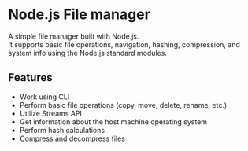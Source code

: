 # Node.js File manager

A simple file manager built with Node.js.  
It supports basic file operations, navigation, hashing, compression, and system info using the Node.js standard modules.

## Features

- Work using CLI
- Perform basic file operations (copy, move, delete, rename, etc.)
- Utilize Streams API
- Get information about the host machine operating system
- Perform hash calculations
- Compress and decompress files
